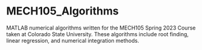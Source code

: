 # MECH105_Algorithms
MATLAB numerical algorithms written for the MECH105 Spring 2023 Course taken at Colorado State University. These algorithms include root finding, linear regression, and numerical integration methods.
